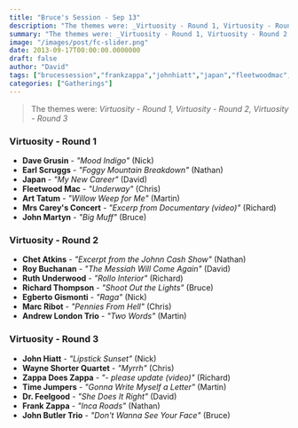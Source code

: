 ```yaml
---
title: "Bruce's Session - Sep 13"
description: "The themes were: _Virtuosity - Round 1, Virtuosity - Round 2, Virtuosity - Round 3_"
summary: "The themes were: _Virtuosity - Round 1, Virtuosity - Round 2, Virtuosity - Round 3_"
image: "/images/post/fc-slider.png"
date: 2013-09-17T00:00:00.0000000
draft: false
author: "David"
tags: ["brucessession","frankzappa","johnhiatt","japan","fleetwoodmac","johnmartyn","johnbutlertrio","richardthompson","marcribot","roybuchanan","arttatum","davegrusin","chetatkins","drfeelgood","earlscruggs","timejumpers","ruthunderwood","zappadoeszappa","egbertogismonti","mrscareysconcert","andrewlondontrio","wayneshorterquartet"]
categories: ["Gatherings"]
---
```

> The themes were: _Virtuosity - Round 1, Virtuosity - Round 2, Virtuosity - Round 3_
### Virtuosity - Round 1
- **Dave Grusin** - _"Mood Indigo"_ (Nick)
- **Earl Scruggs** - _"Foggy Mountain Breakdown"_ (Nathan)
- **Japan** - _"My New Career"_ (David)
- **Fleetwood Mac** - _"Underway"_ (Chris)
- **Art Tatum** - _"Willow Weep for Me"_ (Martin)
- **Mrs Carey's Concert** - _"Excerp from Documentary (video)"_ (Richard)
- **John Martyn** - _"Big Muff"_ (Bruce)
### Virtuosity - Round 2
- **Chet Atkins** - _"Excerpt from the Johnn Cash Show"_ (Nathan)
- **Roy Buchanan** - _"The Messiah Will Come Again"_ (David)
- **Ruth Underwood** - _"Rollo Interior"_ (Richard)
- **Richard Thompson** - _"Shoot Out the Lights"_ (Bruce)
- **Egberto Gismonti** - _"Raga"_ (Nick)
- **Marc Ribot** - _"Pennies From Hell"_ (Chris)
- **Andrew London Trio** - _"Two Words"_ (Martin)
### Virtuosity - Round 3
- **John Hiatt** - _"Lipstick Sunset"_ (Nick)
- **Wayne Shorter Quartet** - _"Myrrh"_ (Chris)
- **Zappa Does Zappa** - _"- please update (video)"_ (Richard)
- **Time Jumpers** - _"Gonna Write Myself a Letter"_ (Martin)
- **Dr. Feelgood** - _"She Does It Right"_ (David)
- **Frank Zappa** - _"Inca Roads"_ (Nathan)
- **John Butler Trio** - _"Don't Wanna See Your Face"_ (Bruce)
